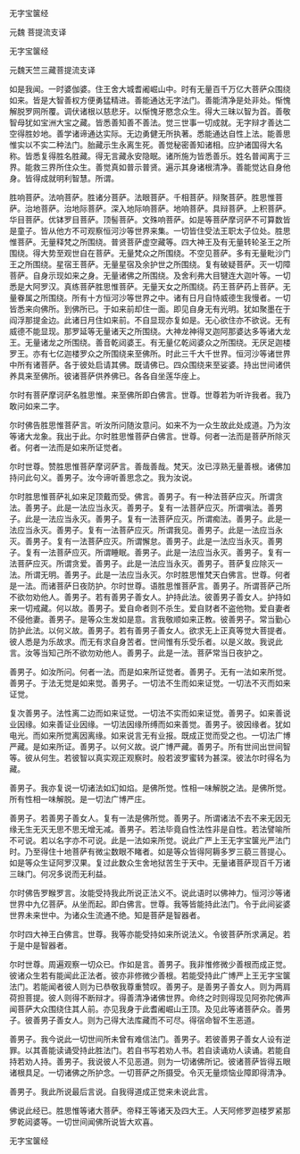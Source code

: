   无字宝箧经  

元魏 菩提流支译  

无字宝箧经  

元魏天竺三藏菩提流支译  

如是我闻。一时婆伽婆。住王舍大城耆阇崛山中。时有无量百千万亿大菩萨众围绕如来。皆是大智善权方便勇猛精进。善能通达无字法门。善能清净是处非处。惭愧解脱罗网所覆。调伏诸根以慈悲牙。以惭愧牙愍念众生。得大三昧以智为首。善敬智母犹如宝洲大宝之藏。皆悉善知善不善法。觉三世事一切成就。无字辩才善达二空得胜妙地。善学诸谛通达实际。无边勇健无所执著。悉能通达自性上法。能善思惟实以不实二种法门。胎藏示生永离生死。善觉秘密善知诸相。应护诸国得大名称。皆悉复得胜名胜藏。得无言藏永安隐眠。诸所施为皆悉善乐。姓名普闻离于三界。能救三界所住众生。善觉真如普示普贤。遍示其身诸根清净。善能觉达自身他身。皆得成就明利智慧。所谓。  

胜响菩萨。法响菩萨。胜诸分菩萨。法眼菩萨。千相菩萨。辩聚菩萨。胜思惟菩萨。治地菩萨。治地际菩萨。深入地际响菩萨。地响菩萨。具辩菩萨。上积菩萨。华目菩萨。优钵罗目菩萨。顶髻菩萨。文殊响菩萨。如是等菩萨摩诃萨不可算数皆是童子。皆从他方不可观察恒河沙等世界来集。一切皆住受法王职太子位处。胜思惟菩萨。无量释梵之所围绕。普贤菩萨虚空藏等。四大神王及有无量转轮圣王之所围绕。得大势至观世自在菩萨。无量梵众之所围绕。不空见菩萨。多有无量毗沙门王之所围绕。星宿王菩萨。无量星宿及余护世之所围绕。复有破疑菩萨。灭一切障菩萨。自身示现如来之身。无量诸佛之所围绕。及舍利弗大目犍连大迦叶等。一切悉是大阿罗汉。真练菩萨胜思惟菩萨。无量天女之所围绕。药王菩萨药上菩萨。无量眷属之所围绕。所有十方恒河沙等世界之中。诸有日月自恃威德生我慢者。一切皆悉来向佛所。到佛所已。于如来前却住一面。即见自身无有光明。犹如聚墨在于阎浮那提金边。此诸日月住如来前。不自显现亦复如是。无心欲住亦不欲说。无有威德不能显现。那罗延等无量诸天之所围绕。大神龙神得叉迦阿那婆达多等诸大龙王。无量诸龙之所围绕。善音乾闼婆王。有无量亿乾闼婆众之所围绕。无厌足迦楼罗王。亦有七亿迦楼罗众之所围绕来至佛所。时此三千大千世界。恒河沙等诸世界中所有诸菩萨。各于彼处启请其佛。既请佛已。四众围绕来至娑婆。持出世间诸供养具来至佛所。彼诸菩萨供养佛已。各各自坐莲华座上。  

尔时有菩萨摩诃萨名胜思惟。来至佛所即白佛言。世尊。世尊若为听许我者。我乃敢问如来二字。  

尔时佛告胜思惟菩萨言。听汝所问随汝意问。如来不为一众生故此处成道。乃为汝等诸大龙象。我出于此。尔时胜思惟菩萨白佛言。世尊。何者一法而是菩萨所除灭者。何者一法而是如来所证觉者。  

尔时世尊。赞胜思惟菩萨摩诃萨言。善哉善哉。梵天。汝已淳熟无量善根。诸佛加持问此句义。善男子。汝今谛听善思念之。我为汝说。  

尔时胜思惟菩萨礼如来足顶戴而受。佛言。善男子。有一种法菩萨应灭。所谓贪法。善男子。此是一法应当永灭。善男子。复有一法菩萨应灭。所谓嗔法。善男子。此是一法应当永灭。善男子。复有一法菩萨应灭。所谓痴法。善男子。此是一法应当永灭。善男子。复有一法菩萨应灭。所谓我见。善男子。此是一法应当永灭。善男子。复有一法菩萨应灭。所谓懈怠。善男子。此是一法应当永灭。善男子。复有一法菩萨应灭。所谓睡眠。善男子。此是一法应当永灭。善男子。复有一法菩萨应灭。所谓贪爱。善男子。此是一法应当永灭。善男子。菩萨复应除灭一法。所谓无明。善男子。此是一法应当永灭。尔时胜思惟梵天白佛言。世尊。何者是一法。而诸菩萨日夜防护。尔时世尊。语胜思惟菩萨言。善男子。所谓菩萨己所不欲勿劝他人。善男子。若有善男子善女人。护持此法。彼善男子善女人。护持如来一切戒藏。何以故。善男子。爱自命者则不杀生。爱自财者不盗他物。爱自妻者不侵他妻。善男子。是等众生发如是意。言我敬顺如来正教。彼善男子。常当勤心防护此法。以何义故。善男子。若有善男子善女人。欲求无上正真等觉大菩提者。彼人悉是为乐故求。而无有求自身苦者。世间惟有乐受乐者。以是义故。我说此言。汝等当知己所不欲勿劝他人。善男子。此是一法。菩萨常当日夜护之。  

善男子。如汝所问。何者一法。而是如来所证觉者。善男子。无有一法如来所觉。善男子。于法无觉是如来觉。善男子。一切法不生而如来证觉。一切法不灭而如来证觉。  

复次善男子。法性离二边而如来证觉。一切法不实而如来证觉。善男子。如来善说业因缘。如来善证业因缘。一切法因缘所缚而如来善觉。善男子。彼因缘者。犹如电光。而如来所觉离因离缘。如来说言无有业报。既成正觉而受之也。一切法广博严藏。是如来所证。善男子。以何义故。说广博严藏。善男子。所有世间出世间智等。彼从何生。若彼智以真实观正观察时。般若波罗蜜转为甚深。彼法尔时得名为藏。  

善男子。我亦复说一切诸法如幻如焰。是佛所觉。性相一味解脱之法。是佛所觉。所有性相一味解脱。是一切法广博严庄。  

善男子。若善男子善女人。复有一法是佛所觉。善男子。所谓诸法不去不来无因无缘无生无灭无思不思无增无减。善男子。若法毕竟自性法性非是自性。若法譬喻所不可说。若以名字亦不可说。此是一法如来所觉。说此广严上王无字宝箧光严法门时。乃至得住十地菩萨有微尘数眼不睹者。如是等众皆得阿耨多罗三藐三菩提心。如是等众生证阿罗汉果。复过此数众生舍地狱苦生于天中。无量诸菩萨现百千万诸三昧门。何况多说而无利益。  

尔时佛告罗睺罗言。汝能受持我此所说正法义不。说此语时以佛神力。恒河沙等诸世界中九亿菩萨。从坐而起。即白佛言。世尊。我等皆能持此法门。令于此间娑婆世界未来世中。为诸众生流通不绝。知是菩萨是智器者。  

尔时四大神王白佛言。世尊。我等亦能受持如来所说法义。令彼菩萨所求满足。若于是中是智器者。  

尔时世尊。周遍观察一切众已。作如是言。善男子。我非惟修微少善根而成正觉。彼诸众生若有能闻此正法者。彼亦非修微少善根。若能受持此广博严上王无字宝箧法门。若能闻者彼人则为已恭敬我尊重赞叹。善男子。是善男子善女人。则为两肩荷担菩提。彼人则得不断辩才。得善清净诸佛世界。命终之时则得现见阿弥陀佛声闻菩萨大众围绕住其人前。亦见我身于此耆阇崛山王顶。及见此等诸菩萨众。善男子。彼善男子善女人。则为己得大法库藏而不可尽。得宿命智不生恶道。  

善男子。我今说此一切世间所未曾有难信法门。善男子。若彼善男子善女人设有逆罪。以其善能读诵受持此胜法门。若自书写若劝人书。若自读诵劝人读诵。若能自持若劝人持。善男子。我说彼人不见恶道。则为一切诸佛所记。彼诸菩萨皆得五眼诸根具足。一切诸佛之所护念。一切菩萨之所摄受。令灭无量烦恼业障即得清净。  

善男子。我此所说最后言说。自我得道成正觉来未说此言。  

佛说此经已。胜思惟等诸大菩萨。帝释王等诸天及四大王。人天阿修罗迦楼罗紧那罗乾闼婆等。一切世间闻佛所说皆大欢喜。  

无字宝箧经  
